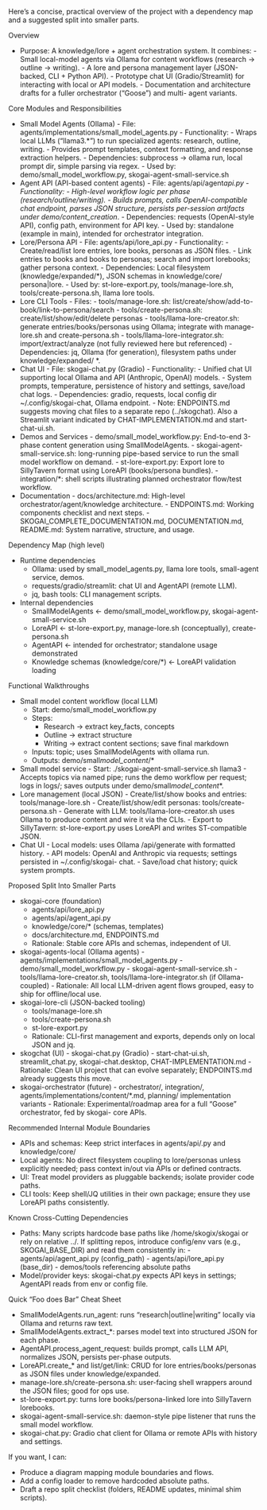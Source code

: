 Here’s a concise, practical overview of the project with a dependency map and a suggested
split into smaller parts.

Overview

- Purpose: A knowledge/lore + agent orchestration system. It combines: - Small local-model agents via Ollama for content workflows (research → outline →
  writing). - A lore and persona management layer (JSON-backed, CLI + Python API). - Prototype chat UI (Gradio/Streamlit) for interacting with local or API models. - Documentation and architecture drafts for a fuller orchestrator (“Goose”) and multi-
  agent variants.

Core Modules and Responsibilities

- Small Model Agents (Ollama) - File: agents/implementations/small_model_agents.py - Functionality: - Wraps local LLMs (“llama3.\*”) to run specialized agents: research, outline,
  writing. - Provides prompt templates, context formatting, and response extraction helpers. - Dependencies: subprocess → ollama run, local prompt dir, simple parsing via regex. - Used by: demo/small_model_workflow.py, skogai-agent-small-service.sh
- Agent API (API-based content agents) - File: agents/api/agent*api.py - Functionality: - High-level workflow logic per phase (research/outline/writing). - Builds prompts, calls OpenAI-compatible chat endpoint, parses JSON structure,
  persists per-session artifacts under demo/content_creation*<session>. - Dependencies: requests (OpenAI-style API), config path, environment for API key. - Used by: standalone (example in main), intended for orchestrator integration.
- Lore/Persona API - File: agents/api/lore_api.py - Functionality: - Create/read/list lore entries, lore books, personas as JSON files. - Link entries to books and books to personas; search and import lorebooks; gather
  persona context. - Dependencies: Local filesystem (knowledge/expanded/\*), JSON schemas in knowledge/core/
  persona|lore. - Used by: st-lore-export.py, tools/manage-lore.sh, tools/create-persona.sh, llama lore
  tools.
- Lore CLI Tools - Files: - tools/manage-lore.sh: list/create/show/add-to-book/link-to-persona/search - tools/create-persona.sh: create/list/show/edit/delete personas - tools/llama-lore-creator.sh: generate entries/books/personas using Ollama;
  integrate with manage-lore.sh and create-persona.sh - tools/llama-lore-integrator.sh: import/extract/analyze (not fully reviewed here
  but referenced) - Dependencies: jq, Ollama (for generation), filesystem paths under knowledge/expanded/
  \*.
- Chat UI - File: skogai-chat.py (Gradio) - Functionality: - Unified chat UI supporting local Ollama and API (Anthropic, OpenAI) models. - System prompts, temperature, persistence of history and settings, save/load chat
  logs. - Dependencies: gradio, requests, local config dir ~/.config/skogai-chat, Ollama
  endpoint. - Note: ENDPOINTS.md suggests moving chat files to a separate repo (../skogchat). Also a
  Streamlit variant indicated by CHAT-IMPLEMENTATION.md and start-chat-ui.sh.
- Demos and Services - demo/small_model_workflow.py: End-to-end 3-phase content generation using
  SmallModelAgents. - skogai-agent-small-service.sh: long-running pipe-based service to run the small model
  workflow on demand. - st-lore-export.py: Export lore to SillyTavern format using LoreAPI (books/persona
  bundles). - integration/\*: shell scripts illustrating planned orchestrator flow/test workflow.
- Documentation - docs/architecture.md: High-level orchestrator/agent/knowledge architecture. - ENDPOINTS.md: Working components checklist and next steps. - SKOGAI_COMPLETE_DOCUMENTATION.md, DOCUMENTATION.md, README.md: System narrative,
  structure, and usage.

Dependency Map (high level)

- Runtime dependencies
  - Ollama: used by small_model_agents.py, llama lore tools, small-agent service, demos.
  - requests/gradio/streamlit: chat UI and AgentAPI (remote LLM).
  - jq, bash tools: CLI management scripts.
- Internal dependencies
  - SmallModelAgents ← demo/small_model_workflow.py, skogai-agent-small-service.sh
  - LoreAPI ← st-lore-export.py, manage-lore.sh (conceptually), create-persona.sh
  - AgentAPI ← intended for orchestrator; standalone usage demonstrated
  - Knowledge schemas (knowledge/core/\*) ← LoreAPI validation loading

Functional Walkthroughs

- Small model content workflow (local LLM)
  - Start: demo/small_model_workflow.py
  - Steps:
    - Research → extract key_facts, concepts
    - Outline → extract structure
    - Writing → extract content sections; save final markdown
  - Inputs: topic; uses SmallModelAgents with ollama run.
  - Outputs: demo/small*model_content*<timestamp>/\*
- Small model service - Start: ./skogai-agent-small-service.sh llama3 - Accepts topics via named pipe; runs the demo workflow per request; logs in logs/;
  saves outputs under demo/small*model_content*\*.
- Lore management (local JSON) - Create/list/show books and entries: tools/manage-lore.sh - Create/list/show/edit personas: tools/create-persona.sh - Generate with LLM: tools/llama-lore-creator.sh uses Ollama to produce content and wire
  it via the CLIs. - Export to SillyTavern: st-lore-export.py uses LoreAPI and writes ST-compatible JSON.
- Chat UI - Local models: uses Ollama /api/generate with formatted history. - API models: OpenAI and Anthropic via requests; settings persisted in ~/.config/skogai-
  chat. - Save/load chat history; quick system prompts.

Proposed Split Into Smaller Parts

- skogai-core (foundation)
  - agents/api/lore_api.py
  - agents/api/agent_api.py
  - knowledge/core/\* (schemas, templates)
  - docs/architecture.md, ENDPOINTS.md
  - Rationale: Stable core APIs and schemas, independent of UI.
- skogai-agents-local (Ollama agents) - agents/implementations/small_model_agents.py - demo/small_model_workflow.py - skogai-agent-small-service.sh - tools/llama-lore-creator.sh, tools/llama-lore-integrator.sh (if Ollama-coupled) - Rationale: All local LLM-driven agent flows grouped, easy to ship for offline/local
  use.
- skogai-lore-cli (JSON-backed tooling)
  - tools/manage-lore.sh
  - tools/create-persona.sh
  - st-lore-export.py
  - Rationale: CLI-first management and exports, depends only on local JSON and jq.
- skogchat (UI) - skogai-chat.py (Gradio) - start-chat-ui.sh, streamlit_chat.py, skogai-chat.desktop, CHAT-IMPLEMENTATION.md - Rationale: Clean UI project that can evolve separately; ENDPOINTS.md already suggests
  this move.
- skogai-orchestrator (future) - orchestrator/, integration/, agents/implementations/content/\*.md, planning/
  implementation variants - Rationale: Experimental/roadmap area for a full “Goose” orchestrator, fed by skogai-
  core APIs.

Recommended Internal Module Boundaries

- APIs and schemas: Keep strict interfaces in agents/api/.py and knowledge/core/
- Local agents: No direct filesystem coupling to lore/personas unless explicitly needed;
  pass context in/out via APIs or defined contracts.
- UI: Treat model providers as pluggable backends; isolate provider code paths.
- CLI tools: Keep shell/JQ utilities in their own package; ensure they use LoreAPI paths
  consistently.

Known Cross-Cutting Dependencies

- Paths: Many scripts hardcode base paths like /home/skogix/skogai or rely on relative ../.
  If splitting repos, introduce config/env vars (e.g., SKOGAI_BASE_DIR) and read them
  consistently in: - agents/api/agent_api.py (config_path) - agents/api/lore_api.py (base_dir) - demos/tools referencing absolute paths
- Model/provider keys: skogai-chat.py expects API keys in settings; AgentAPI reads from env
  or config file.

Quick “Foo does Bar” Cheat Sheet

- SmallModelAgents.run_agent: runs “research|outline|writing” locally via Ollama and returns
  raw text.
- SmallModelAgents.extract\_\*: parses model text into structured JSON for each phase.
- AgentAPI.process_agent_request: builds prompt, calls LLM API, normalizes JSON, persists
  per-phase outputs.
- LoreAPI.create\_\* and list/get/link: CRUD for lore entries/books/personas as JSON files
  under knowledge/expanded.
- manage-lore.sh/create-persona.sh: user-facing shell wrappers around the JSON files; good
  for ops use.
- st-lore-export.py: turns lore books/persona-linked lore into SillyTavern lorebooks.
- skogai-agent-small-service.sh: daemon-style pipe listener that runs the small model
  workflow.
- skogai-chat.py: Gradio chat client for Ollama or remote APIs with history and settings.

If you want, I can:

- Produce a diagram mapping module boundaries and flows.
- Add a config loader to remove hardcoded absolute paths.
- Draft a repo split checklist (folders, README updates, minimal shim scripts).
